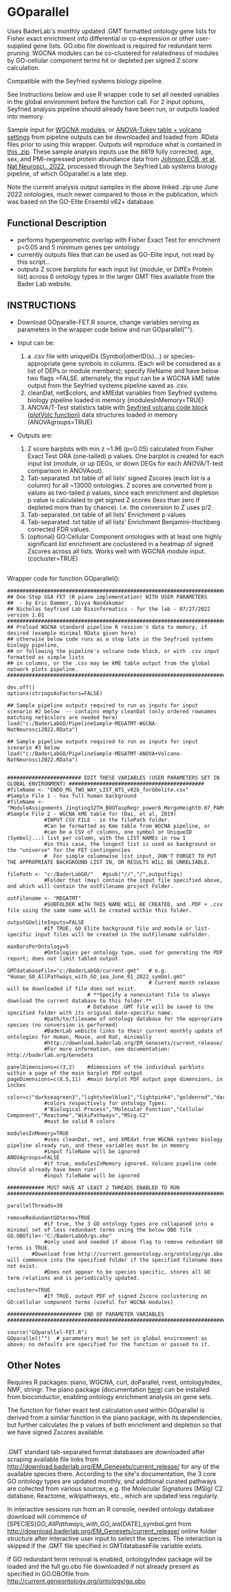 # GOparallel
Uses BaderLab's monthly updated .GMT formatted ontology gene lists for Fisher exact enrichment into differential or co-expression or other user-supplied gene lists.
GO.obo file download is required for redundant term pruning.
WGCNA modules can be co-clustered for relatedness of modules by GO-cellular component terms hit or depleted per signed Z score calculation.

Compatible with the Seyfried systems biology pipeline.

See Instructions below and use R wrapper code to set all needed variables in the global environment before the function call. For 2 input options, Seyfried analysis pipeline should already have been run, or outputs loaded into memory.

Sample input for <a href="https://github.com/edammer/GOparallel/raw/main/PipelineSample-MEGATMT-WGCNA-NatNeurosci2022.RData">WGCNA modules</a>, or <a href="https://github.com/edammer/GOparallel/raw/main/PipelineSample-MEGATMT-ANOVA%2BVolcano-NatNeurosci2022.RData">ANOVA-Tukey table + volcano settings</a> from pipeline outputs can be downloaded and loaded from .RData files prior to using this wrapper. Outputs will reproduce what is contained in <a href="https://github.com/edammer/GOparallel/blob/main/GOparallel-SampleOutput.zip">this .zip</a>. These sample analysis inputs use the 8619 fully corrected, age, sex, and PMI-regressed protein abundance data from <a href="https://www.nature.com/articles/s41593-021-00999-y">Johnson ECB, et al, Nat Neurosci., 2022</a>, processed through the Seyfried Lab systems biology pipeline, of which GOparallel is a late step.

Note the current analysis output samples in the above linked .zip use June 2022 ontologies, much newer compared to those in the publication, which was based on the GO-Elite Ensembl v62+ database.
## **Functional Description**
  - performs hypergeometric overlap with Fisher Exact Test for enrichment p<0.05
    and 5 minimum genes per ontology
  - currently outputs files that can be used as GO-Elite input, not read by this script...
  - outputs Z score barplots for each input list (module, or DiffEx Protein list) across 6 ontology types in the larger GMT files
    available from the Bader Lab website.

## INSTRUCTIONS
  - Download GOparalle-FET.R source, change variables serving as parameters in the wrapper code below and run GOparallel("").

  - Input can be:
    1) a .csv file with uniqueIDs (Symbol|otherID(s)...) or species-appropriate gene symbols in columns.
       (Each will be considered as a list of DEPs or module members); specify fileName and have below two flags =FALSE.
       alternately, the input can be a WGCNA kME table output from the Seyfried systems pipeline saved as .csv.
    2) cleanDat, net$colors, and kMEdat variables from Seyfried systems biology pipeline loaded in memory     (modulesInMemory=TRUE)
    3) ANOVA/T-Test statistics table with <a href="https://github.com/edammer/parANOVA">Seyfried volcano code block (plotVolc function)</a> data structures loaded in memory       (ANOVAgroups=TRUE)

  - Outputs are:
    1) Z score barplots with min z ~1.96 (p<0.05) calculated from Fisher Exact Test ORA (one-tailed) p values. One barplot is
       created for each input list (module, or up DEGs, or down DEGs for each ANOVA/T-test comparison in ANOVAout).
    2) Tab-separated .txt table of all lists' signed Zscores (each list is a column) for all ~13000 ontologies.
       Z scores are converted from p values as two-tailed p values, since each enrichment and depletion p value is calculated
       to get signed Z scores (less than zero if depleted more than by chance).  I.e. the conversion to Z uses p/2.
    3) Tab-separated .txt table of all lists' Enrichment p values
    4) Tab-separated .txt table of all lists' Enrichment Benjamini-Hochberg corrected FDR values.
    5) (optional) GO:Cellular Component ontologies with at least one highly significant list enrichment are coclustered
       in a heatmap of signed Zscores across all lists. Works well with WGCNA module input.                   (cocluster=TRUE)
##


Wrapper code for function GOparallel():
```
###################################################################################################################################
## One-Step GSA FET (R piano implementation) WITH USER PARAMETERS
##  - by Eric Dammer, Divya Nandakumar
## Nicholas Seyfried Lab Bioinformatics - for the lab - 07/27/2022 version 1.01
###################################################################################################################################
## Preload WGCNA standard pipeline R ression's data to memory, if desired (example minimal RData given here)
## otherwise below code runs as a step late in the Seyfried systems biology pipeline,
## or following the pipeline's volcano code block, or with .csv input formatted as simple lists
## in columns, or the .csv may be kME table output from the global network plots pipeline.
###############################################################################################

dev.off()
options(stringsAsFactors=FALSE)

## Sample pipeline outputs required to run as inputs for input scenario #2 below  -- contains empty cleanDat (only ordered rownames matching net$colors are needed here)
load("c:/BaderLabGO/PipelineSample-MEGATMT-WGCNA-NatNeurosci2022.RData")

## Sample pipeline outputs required to run as inputs for input scenario #3 below
load("c:/BaderLabGO/PipelineSample-MEGATMT-ANOVA+Volcano-NatNeurosci2022.RData")


######################## EDIT THESE VARIABLES (USER PARAMETERS SET IN GLOBAL ENVIRONMENT) ############################################
#fileName <- "ENDO_MG_TWO_WAY_LIST_NTS_v02b_forGOelite.csv"                                            #Sample File 1 - has full human background
#fileName <- "ModuleAssignments_Jingting32TH_BOOTaspRegr_power8_MergeHeight0.07_PAMstageTRUE_ds2.csv"  #Sample File 2 - WGCNA kME table for (Dai, et al, 2019)
            #INPUT CSV FILE - in the filePath folder.
            #Can be formatted as Kme table from WGCNA pipeline, or
            #can be a CSV of columns, one symbol or UniqueID (Symbol|...) list per column, with the LIST NAMEs in row 1
            #in this case, the longest list is used as background or the "universe" for the FET contingencies
            #  For simple columnwise list input, DON'T FORGET TO PUT THE APPROPRIATE BACKGROUND LIST IN, OR RESULTS WILL BE UNRELIABLE.

filePath <- "c:/BaderLabGO/"   #gsub("//","/",outputfigs)
            #Folder that (may) contain the input file specified above, and which will contain the outFilename project Folder.

outFilename <- "MEGATMT"
            #SUBFOLDER WITH THIS NAME WILL BE CREATED, and .PDF + .csv file using the same name will be created within this folder.

outputGOeliteInputs=FALSE
            #If TRUE, GO Elite background file and module or list-specific input files will be created in the outFilename subfolder.

maxBarsPerOntology=5
            #Ontologies per ontology type, used for generating the PDF report; does not limit tabled output

GMTdatabaseFile="c:/BaderLabGO/current.gmt"   # e.g. "Human_GO_AllPathways_with_GO_iea_June_01_2022_symbol.gmt"
                                              # Current month release will be downloaded if file does not exist.
					      # **Specify a nonexistent file to always download the current database to this folder.**
					      # Database .GMT file will be saved to the specified folder with its original date-specific name.
            #path/to/filename of ontology database for the appropriate species (no conversion is performed)
            #BaderLab website links to their current monthly update of ontologies for Human, Mouse, and Rat, minimally
            #http://download.baderlab.org/EM_Genesets/current_release/
            #For more information, see documentation:  http://baderlab.org/GeneSets

panelDimensions=c(3,2)    #dimensions of the individual parblots within a page of the main barplot PDF output
pageDimensions=c(8.5,11)  #main barplot PDF output page dimensions, in inches

color=c("darkseagreen3","lightsteelblue1","lightpink4","goldenrod","darkorange","gold")
            #colors respectively for ontology Types:
            #"Biological Process","Molecular Function","Cellular Component","Reactome","WikiPathways","MSig.C2"
            #must be valid R colors

modulesInMemory=TRUE
            #uses cleanDat, net, and kMEdat from WGCNA systems biology pipeline already run, and these variables must be in memory
            #input fileName will be ignored
ANOVAgroups=FALSE
            #if true, modulesInMemory ignored. Volcano pipeline code should already have been run!
            #input fileName will be ignored

############ MUST HAVE AT LEAST 2 THREADS ENABLED TO RUN ############################################################################

parallelThreads=30

removeRedundantGOterms=TRUE
            #if true, the 3 GO ontology types are collapased into a minimal set of less redundant terms using the below OBO file
GO.OBOfile<-"C:/BaderLabGO/go.obo"
            #only used and needed if above flag to remove redundant GO terms is TRUE.
	    #Download from http://current.geneontology.org/ontology/go.obo will commence into the specified folder if the specified filename does not exist.
            #Does not appear to be species specific, stores all GO term relations and is periodically updated.

cocluster=TRUE
            #If TRUE, output PDF of signed Zscore coclustering on GO:cellular component terms (useful for WGCNA modules)

######################## END OF PARAMETER VARIABLES ###################################################################################

source("GOparallel-FET.R")
GOparallel("")  # parameters must be set in global environment as above; no defaults are specified for the function or passed to it.

```
## Other Notes
Requires R packages: piano, WGCNA, curl, doParallel, rvest, ontologyIndex, NMF, stringr.
The piano package (documentation <a href="https://rdrr.io/bioc/piano/">here</a>) can be installed from bioconductor, enabling ontology enrichment analysis on gene sets.

The function for fisher exact test calculation used within GOparallel is derived from a similar function in the piano package, with its dependencies, but further calculates the p values of both enrichment and depletion so that we have signed Zscores available.
##
.GMT standard tab-separated format databases are downloaded after scraping available file links from http://download.baderlab.org/EM_Genesets/current_release/
for any of the available species there. According to the site's documentation, the 3 core GO ontology types are updated monthly, and additional curated pathways are collected from various sources, e.g. the Molecular Signatures (MSig) C2 database, Reactome, wikipathways, etc., which are updated less regularly.

In interactive sessions run from an R console, needed ontology database download will commence of [SPECIES]_GO_AllPathways_with_GO_iea_[DATE]_symbol.gmt from http://download.baderlab.org/EM_Genesets/current_release/ online folder structure after interactive user input to select the species. The interaction is skipped if the .GMT file specified in GMTdatabaseFile variable exists.
  

If GO redundant term removal is enabled, ontologyIndex package will be loaded and the full go.obo file downloaded if not already present as specified in GO.OBOfile
from <a href="http://current.geneontology.org/ontology/go.obo">http://current.geneontology.org/ontology/go.obo</a>
